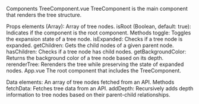 Components
TreeComponent.vue
TreeComponent is the main component that renders the tree structure.

Props
elements (Array): Array of tree nodes.
isRoot (Boolean, default: true): Indicates if the component is the root component.
Methods
toggle: Toggles the expansion state of a tree node.
isExpanded: Checks if a tree node is expanded.
getChildren: Gets the child nodes of a given parent node.
hasChildren: Checks if a tree node has child nodes.
getBackgroundColor: Returns the background color of a tree node based on its depth.
rerenderTree: Rerenders the tree while preserving the state of expanded nodes.
App.vue
The root component that includes the TreeComponent.

Data
elements: An array of tree nodes fetched from an API.
Methods
fetchData: Fetches tree data from an API.
addDepth: Recursively adds depth information to tree nodes based on their parent-child relationships.
